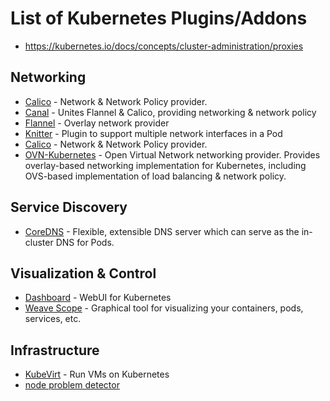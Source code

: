 # List of Kubernetes Plugins/Addons

- https://kubernetes.io/docs/concepts/cluster-administration/proxies

## Networking

- [Calico](https://www.tigera.io/project-calico) - Network & Network Policy provider.
- [Canal](https://projectcalico.docs.tigera.io/getting-started/kubernetes/flannel/flannel) - Unites Flannel & Calico, providing networking & network policy
- [Flannel](https://github.com/flannel-io/flannel) - Overlay network provider
- [Knitter](https://github.com/ZTE/Knitter) - Plugin to support multiple network interfaces in a Pod
- [Calico](https://www.tigera.io/project-calico) - Network & Network Policy provider.
- [OVN-Kubernetes](https://github.com/ovn-org/ovn-kubernetes) - Open Virtual Network networking provider. Provides overlay-based networking implementation for Kubernetes, including OVS-based implementation of load balancing & network policy.

## Service Discovery

- [CoreDNS](https://coredns.io/) - Flexible, extensible DNS server which can serve as the in-cluster DNS for Pods.

## Visualization & Control

- [Dashboard](https://github.com/kubernetes/dashboard#kubernetes-dashboard) - WebUI for Kubernetes
- [Weave Scope](https://www.weave.works/documentation/scope-latest-installing/#k8s) - Graphical tool for visualizing your containers, pods, services, etc.


## Infrastructure

- [KubeVirt](https://kubevirt.io/user-guide/#/installation/installation) - Run VMs on Kubernetes
- [node problem detector](https://github.com/kubernetes/node-problem-detector)
